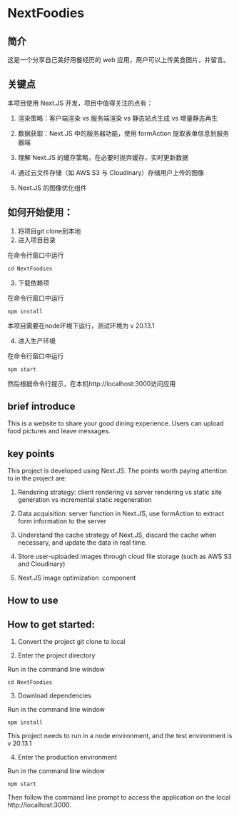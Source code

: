 # NextFoodies

## 简介

这是一个分享自己美好用餐经历的 web 应用，用户可以上传美食图片，并留言。

## 关键点

本项目使用 Next.JS 开发，项目中值得关注的点有：

1. 渲染策略：客户端渲染 vs 服务端渲染 vs 静态站点生成 vs 增量静态再生

2. 数据获取：Next.JS 中的服务器功能，使用 formAction 提取表单信息到服务器端

3. 理解 Next.JS 的缓存策略，在必要时抛弃缓存，实时更新数据

4. 通过云文件存储（如 AWS S3 与 Cloudinary）存储用户上传的图像

5. Next.JS 的图像优化<Image>组件

## 如何开始使用：
1. 将项目git clone到本地
2. 进入项目目录  

在命令行窗口中运行

```cd NextFoodies```

3. 下载依赖项

在命令行窗口中运行

```npm install```

本项目需要在node环境下运行，测试环境为 v 20.13.1

4. 进入生产环境

在命令行窗口中运行

```npm start```

然后根据命令行提示，在本机http://localhost:3000访问应用

## brief introduce

This is a website to share your good dining experience. Users can upload food pictures and leave messages.

## key points

This project is developed using Next.JS. The points worth paying attention to in the project are:

1. Rendering strategy: client rendering vs server rendering vs static site generation vs incremental static regeneration

2. Data acquisition: server function in Next.JS, use formAction to extract form information to the server

3. Understand the cache strategy of Next.JS, discard the cache when necessary, and update the data in real time.

4. Store user-uploaded images through cloud file storage (such as AWS S3 and Cloudinary)

5. Next.JS image optimization <Image> component

## How to use

## How to get started:

1. Convert the project git clone to local

2. Enter the project directory

Run in the command line window

```cd NextFoodies```

3. Download dependencies

Run in the command line window

```npm install```

This project needs to run in a node environment, and the test environment is v 20.13.1

4. Enter the production environment

Run in the command line window

```npm start```

Then follow the command line prompt to access the application on the local http://localhost:3000.
